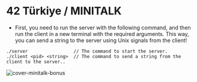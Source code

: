 # 42 Türkiye / MINITALK

- First, you need to run the server with the following command, and then run the client in a new terminal with the required arguments. This way, you can send a string to the server using Unix signals from the client!

```
./server                 // The command to start the server.
./client <pid> <string>  // The command to send a string from the client to the server..
```

![cover-minitalk-bonus](https://github.com/user-attachments/assets/ae75c3d9-0d6b-48bc-9ee5-0d6d3ccdb3c0)
